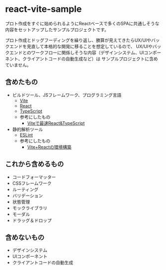 # react-vite-sample

プロト作成をすぐに始められるようにReactベースで多くのSPAに共通しそうな内容をセットアップしたサンプルプロジェクトです。

プロト作成とドッグフーディングを繰り返し、勝算が見えてきたらUX/UIやバックエンドを見直して本格的な開発に移ることを想定しているので、
UX/UIやバックエンドとのワークフローに関係しそうな内容（デザインシステム、UIコンポーネント、クライアントコードの自動生成など）は
サンプルプロジェクトに含めていません。

## 含めたもの

- ビルドツール、JSフレームワーク、プログラミング言語
  - [Vite](https://vitejs.dev/)
  - [React](https://ja.reactjs.org/)
  - [TypeScript](https://www.typescriptlang.org/)
  - 参考にしたもの
    - [Viteで最速React&TypeScript](https://zenn.dev/sprout2000/articles/98145cf2a807b1)
- 静的解析ツール
  - [ESLint](https://eslint.org/)
  - 参考にしたもの
    - [Vite+Reactの環境構築](https://zenn.dev/kk6/scraps/36fa4579df6acb)

## これから含めるもの

- コードフォーマッター
- CSSフレームワーク
- ルーティング
- バリデーション
- 状態管理
- モックライブラリ
- モーダル
- ドラッグ＆ドロップ

## 含めないもの

- デザインシステム
- UIコンポーネント
- クライアントコードの自動生成
